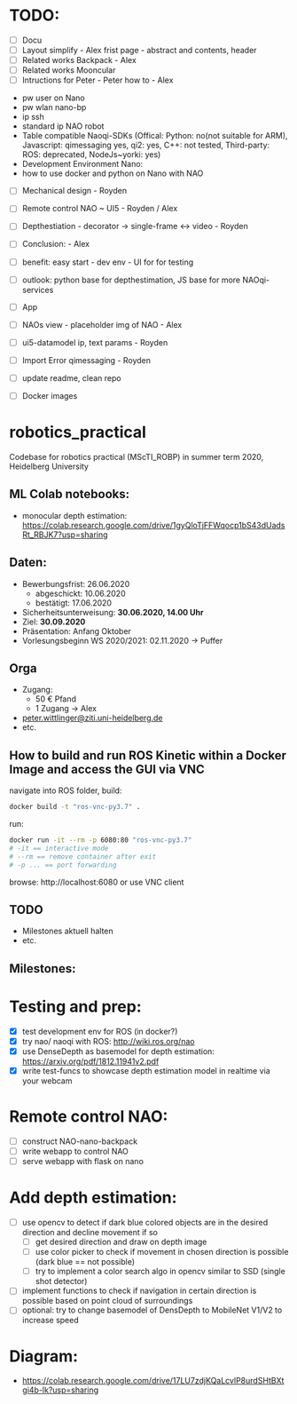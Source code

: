 # TODO:

- [ ] Docu
 - [ ] Layout simplify - Alex frist page - abstract and contents, header
 - [ ] Related works Backpack - Alex
 - [ ] Related works Mooncular
 - [ ] Intructions for Peter - Peter how to - Alex
  - pw user on Nano
  - pw wlan nano-bp
  - ip ssh
  - standard ip NAO robot
  - Table compatible Naoqi-SDKs (Offical: Python: no(not suitable for ARM), Javascript: qimessaging yes, qi2: yes, C++: not tested, Third-party: ROS: deprecated,   NodeJs~yorki: yes)
  - Development Environment Nano:
   - how to use docker and python on Nano with NAO
 - [ ] Mechanical design - Royden
 - [ ] Remote control NAO ~ UI5 - Royden / Alex
 - [ ] Depthestiation - decorator -> single-frame <-> video - Royden
 - [ ] Conclusion: - Alex 
  - [ ] benefit: easy start - dev env - UI for for testing
  - [ ] outlook: python base for depthestimation, JS base for more NAOqi-services
- [ ] App
 - [ ] NAOs view - placeholder img of NAO - Alex
 - [ ] ui5-datamodel ip, text params - Royden
 - [ ] Import Error qimessaging - Royden
 - [ ] update readme, clean repo 
 - [ ] Docker images
 

# robotics_practical
Codebase for robotics practical (MScTI_ROBP) in summer term 2020, Heidelberg University

## ML Colab notebooks:
* monocular depth estimation: https://colab.research.google.com/drive/1gyQloTjFFWqocp1bS43dUadsRt_RBJK7?usp=sharing

## Daten:
* Bewerbungsfrist: 26.06.2020
  * abgeschickt: 10.06.2020
  * bestätigt: 17.06.2020
* Sicherheitsunterweisung: **30.06.2020, 14.00 Uhr**
* Ziel: **30.09.2020**
* Präsentation: Anfang Oktober
* Vorlesungsbeginn WS 2020/2021: 02.11.2020 &rarr; Puffer

## Orga
* Zugang:
  * 50 € Pfand
  * 1 Zugang &rarr; Alex
* peter.wittlinger@ziti.uni-heidelberg.de
* etc.

## How to build and run ROS Kinetic within a Docker Image and access the GUI via VNC
navigate into ROS folder,
build:
```bash
docker build -t "ros-vnc-py3.7" .
```
run:
```bash
docker run -it --rm -p 6080:80 "ros-vnc-py3.7"
# -it == interactive mode
# --rm == remove container after exit
# -p ... == port forwarding
```
browse: http://localhost:6080 or use VNC client

## TODO
* Milestones aktuell halten
* etc.

## Milestones:

# Testing and prep:
- [X] test development env for ROS (in docker?)
- [X] try nao/ naoqi with ROS: http://wiki.ros.org/nao
- [X] use DenseDepth as basemodel for depth estimation: https://arxiv.org/pdf/1812.11941v2.pdf
- [X] write test-funcs to showcase depth estimation model in realtime via your webcam

# Remote control NAO:
- [ ] construct NAO-nano-backpack
- [ ] write webapp to control NAO
- [ ] serve webapp with flask on nano

# Add depth estimation:
- [ ] use opencv to detect if dark blue colored objects are in the desired direction and decline movement if so
    - [ ] get desired direction and draw on depth image
    - [ ] use color picker to check if movement in chosen direction is possible (dark blue == not possible)
    - [ ] try to implement a color search algo in opencv similar to SSD (single shot detector)
- [ ] implement functions to check if navigation in certain direction is possible based on point cloud of surroundings
- [ ] optional: try to change basemodel of DensDepth to MobileNet V1/V2 to increase speed

# Diagram: 
- https://colab.research.google.com/drive/17LU7zdjKQaLcvlP8urdSHtBXtgi4b-lk?usp=sharing 
